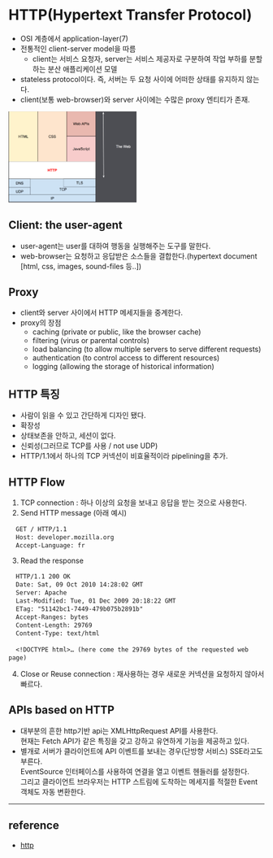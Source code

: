 
# HTTP(Hypertext Transfer Protocol)

- OSI 계층에서 application-layer(7)
- 전통적인 client-server model을 따름
  - client는 서비스 요청자, server는 서비스 제공자로 구분하여 작업 부하를 분할하는 분산 애플리케이션 모델
- stateless protocol이다. 즉, 서버는 두 요청 사이에 어떠한 상태를 유지하지 않는다.
- client(보통 web-browser)와 server 사이에는 수많은 proxy 엔티티가 존재.

<img src="../../static/images/web-http.png" alt="html 구조" style="width:50%; height:50%">

## Client: the user-agent

- user-agent는 user를 대하여 행동을 실행해주는 도구를 말한다.
- web-browser는 요청하고 응답받은 소스들을 결합한다.(hypertext document [html, css, images, sound-files 등..])


## Proxy

- client와 server 사이에서 HTTP 메세지들을 중계한다.
- proxy의 장점
  - caching (private or public, like the browser cache)
  - filtering (virus or parental controls)
  - load balancing (to allow multiple servers to serve different requests)
  - authentication (to control access to different resources)
  - logging (allowing the storage of historical information)
  

## HTTP 특징

- 사람이 읽을 수 있고 간단하게 디자인 됐다. 
- 확장성
- 상태보존을 안하고, 세션이 없다.
- 신뢰성(그러므로 TCP를 사용 / not use UDP)
- HTTP/1.1에서 하나의 TCP 커넥션이 비효율적이라 pipelining을 추가.


## HTTP Flow

1. TCP connection : 하나 이상의 요청을 보내고 응답을 받는 것으로 사용한다.
2. Send HTTP message (아래 예시)  
```
  GET / HTTP/1.1  
  Host: developer.mozilla.org  
  Accept-Language: fr
```
3. Read the response
```
  HTTP/1.1 200 OK
  Date: Sat, 09 Oct 2010 14:28:02 GMT
  Server: Apache
  Last-Modified: Tue, 01 Dec 2009 20:18:22 GMT
  ETag: "51142bc1-7449-479b075b2891b"
  Accept-Ranges: bytes
  Content-Length: 29769
  Content-Type: text/html

  <!DOCTYPE html>… (here come the 29769 bytes of the requested web page)
```
4. Close or Reuse connection : 재사용하는 경우 새로운 커넥션을 요청하지 않아서 빠르다.


## APIs based on HTTP

- 대부분의 흔한 http기반 api는 XMLHttpRequest API를 사용한다.  
  현재는 Fetch API가 같은 특징을 갖고 강하고 유연하게 기능을 제공하고 있다.
- 별개로 서버가 클라이언트에 API 이벤트를 보내는 경우(단방향 서비스) SSE라고도 부른다.  
  EventSource 인터페이스를 사용하여 연결을 열고 이벤트 헨들러를 설정한다.  
  그리고 클라이언트 브라우저는 HTTP 스트림에 도착하는 메세지를 적절한 Event 객체도 자동 변환한다.


---

## reference

- [http](https://developer.mozilla.org/en-US/docs/Web/HTTP)